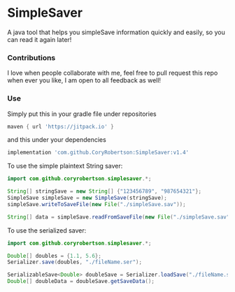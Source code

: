 # SimpleSaver
A java tool that helps you simpleSave information quickly and easily, so you can read it again later!
### Contributions
I love when people collaborate with me, feel free to pull request this repo when ever you like, I am open to all feedback as well!
### Use
Simply put this in your gradle file under repositories
```gradle
maven { url 'https://jitpack.io' }
```
and this under your dependencies
```gradle
implementation 'com.github.CoryRobertson:SimpleSaver:v1.4'
```
To use the simple plaintext String saver:
```java
import com.github.coryrobertson.simplesaver.*;

String[] stringSave = new String[] {"123456789", "987654321"};
SimpleSave simpleSave = new SimpleSave(stringSave);
simpleSave.writeToSaveFile(new File("./simpleSave.sav"));

String[] data = simpleSave.readFromSaveFile(new File("./simpleSave.sav"));
```
To use the serialized saver:
```java
import com.github.coryrobertson.simplesaver.*;

Double[] doubles = {1.1, 5.6};
Serializer.save(doubles, "./fileName.ser");

SerializableSave<Double> doubleSave = Serializer.loadSave("./fileName.ser");
Double[] doubleData = doubleSave.getSaveData();
```

